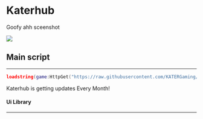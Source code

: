 # Katerhub
Goofy ahh sceenshot

<img src="https://i.ibb.co/zJn6kz6/Katerhub-Png.png">

## Main script

---

```lua
loadstring(game:HttpGet("https://raw.githubusercontent.com/KATERGaming/Roblox/main/KaterHub.Lua"))()
```

Katerhub is getting updates Every Month!

#### Ui Library

---
